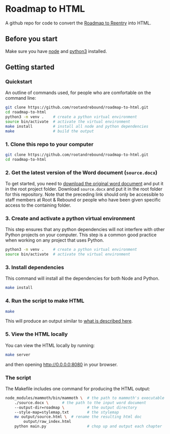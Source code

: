 # Roadmap to HTML

A github repo for code to convert the [Roadmap to Reentry](https://objects-us-west-1.dream.io/roadmapguide/RoadmapGuide-2016.pdf) into HTML.

## Before you start

Make sure you have [node](https://nodejs.org/en/download/) and [python3](https://www.python.org/downloads/) installed.

## Getting started


### Quickstart

An outline of commands used, for people who are comfortable on the command line:

``` bash
git clone https://github.com/rootandrebound/roadmap-to-html.git
cd roadmap-to-html
python3 -m venv .    # create a python virtual environment
source bin/activate  # activate the virtual environment
make install         # install all node and python dependencies
make                 # build the output
```


### 1. Clone this repo to your computer

```bash
git clone https://github.com/rootandrebound/roadmap-to-html.git
cd roadmap-to-html
```

### 2. Get the latest version of the Word document (`source.docx`)

To get started, you need to [download the original word document](https://drive.google.com/uc?export=download&id=0BzNrkiCWAqHZdDNzdlNlY2FKNVU) and put it in the root project folder. Download `source.docx` and put it in the root folder for this repository.
Note that the preceding link should only be accessible to staff members at Root & Rebound or people who have been given specific access to the containing folder.

### 3. Create and activate a python virtual environment

This step ensures that any python dependencies will not interfere with other Python projects on your computer. This step is a common good practice when working on any project that uses Python.

```bash
python3 -m venv .    # create a python virtual environment
source bin/activate  # activate the virtual environment
```

### 3. Install dependencies

This command will install all the dependencies for both Node and Python.
```bash
make install
```

### 4. Run the script to make HTML

```bash
make
```

This will produce an output similar to [what is described here](https://github.com/rootandrebound/roadmap-to-html/issues/1).

### 5. View the HTML locally

You can view the HTML locally by running:

```bash
make server
```

and then opening http://0.0.0.0:8080 in your browser.

### The script

The Makefile includes one command for producing the HTML output:

```bash
node_modules/mammoth/bin/mammoth \  # the path to mammoth's executable
    ./source.docx \      # the path to the input word document
    --output-dir=roadmap \          # the output directory
    --style-map=stylemap.txt        # the stylemap
    mv output/source.html \  # rename the resulting html doc
        output/raw_index.html
    python main.py                  # chop up and output each chapter
```
